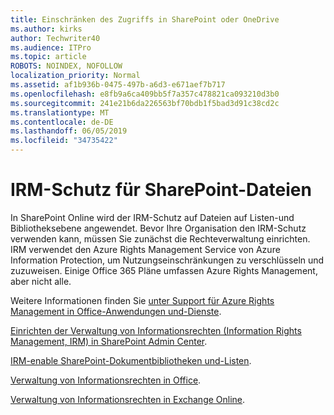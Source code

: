 ```yaml
---
title: Einschränken des Zugriffs in SharePoint oder OneDrive
ms.author: kirks
author: Techwriter40
ms.audience: ITPro
ms.topic: article
ROBOTS: NOINDEX, NOFOLLOW
localization_priority: Normal
ms.assetid: af1b936b-0475-497b-a6d3-e671aef7b717
ms.openlocfilehash: e8fb9a6ca409bb5f7a357c478821ca093210d3b0
ms.sourcegitcommit: 241e21b6da226563bf70bdb1f5bad3d91c38cd2c
ms.translationtype: MT
ms.contentlocale: de-DE
ms.lasthandoff: 06/05/2019
ms.locfileid: "34735422"
---
```

# <a name="irm-protection-to-sharepoint-files"></a>IRM-Schutz für SharePoint-Dateien


In SharePoint Online wird der IRM-Schutz auf Dateien auf Listen-und Bibliotheksebene angewendet. Bevor Ihre Organisation den IRM-Schutz verwenden kann, müssen Sie zunächst die Rechteverwaltung einrichten. IRM verwendet den Azure Rights Management Service von Azure Information Protection, um Nutzungseinschränkungen zu verschlüsseln und zuzuweisen. Einige Office 365 Pläne umfassen Azure Rights Management, aber nicht alle. 

Weitere Informationen finden Sie [unter Support für Azure Rights Management in Office-Anwendungen und-Dienste](https://docs.microsoft.com/azure/information-protection/understand-explore/office-apps-services-support).

[Einrichten der Verwaltung von Informationsrechten (Information Rights Management, IRM) in SharePoint Admin Center](https://docs.microsoft.com/en-us/office365/securitycompliance/set-up-irm-in-sp-admin-center).

[IRM-enable SharePoint-Dokumentbibliotheken und-Listen](https://docs.microsoft.com/en-us/office365/securitycompliance/set-up-irm-in-sp-admin-center#irm-enable-sharepoint-document-libraries-and-lists).

[Verwaltung von Informationsrechten in Office](https://support.office.com/en-US/Article/Information-Rights-Management-in-Office-c7a70797-6b1e-493f-acf7-92a39b85e30c).

[Verwaltung von Informationsrechten in Exchange Online](https://docs.microsoft.com/en-us/office365/SecurityCompliance/information-rights-management-in-exchange-online).


